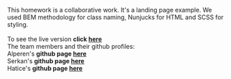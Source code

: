 This homework is a collaborative work. It's a landing page example. We used BEM methodology for class naming, Nunjucks for HTML and SCSS for styling.
<br/>
<br/>
To see the live version **click [here](https://lasles-vpn-e.netlify.app/#)**
<br/>
The team members and their github profiles:
<br/>
Alperen's **github page [here](https://github.com/git-Alp)**
<br/>
Serkan's **github page [here](https://github.com/serkanc7)**
<br/>
Hatice's **github page [here](https://github.com/Haticesurumlu)**
